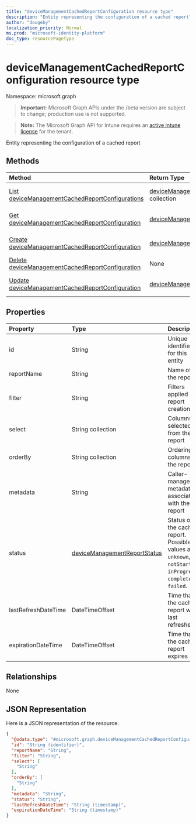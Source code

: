 ```yaml
---
title: "deviceManagementCachedReportConfiguration resource type"
description: "Entity representing the configuration of a cached report"
author: "dougeby"
localization_priority: Normal
ms.prod: "microsoft-identity-platform"
doc_type: resourcePageType
---
```


# deviceManagementCachedReportConfiguration resource type

Namespace: microsoft.graph

> **Important:** Microsoft Graph APIs under the /beta version are subject to change; production use is not supported.

> **Note:** The Microsoft Graph API for Intune requires an [active Intune license](https://go.microsoft.com/fwlink/?linkid=839381) for the tenant.

Entity representing the configuration of a cached report

## Methods
|Method|Return Type|Description|
|:---|:---|:---|
|[List deviceManagementCachedReportConfigurations](../api/intune-reporting-devicemanagementcachedreportconfiguration-list.md)|[deviceManagementCachedReportConfiguration](../resources/intune-reporting-devicemanagementcachedreportconfiguration.md) collection|List properties and relationships of the [deviceManagementCachedReportConfiguration](../resources/intune-reporting-devicemanagementcachedreportconfiguration.md) objects.|
|[Get deviceManagementCachedReportConfiguration](../api/intune-reporting-devicemanagementcachedreportconfiguration-get.md)|[deviceManagementCachedReportConfiguration](../resources/intune-reporting-devicemanagementcachedreportconfiguration.md)|Read properties and relationships of the [deviceManagementCachedReportConfiguration](../resources/intune-reporting-devicemanagementcachedreportconfiguration.md) object.|
|[Create deviceManagementCachedReportConfiguration](../api/intune-reporting-devicemanagementcachedreportconfiguration-create.md)|[deviceManagementCachedReportConfiguration](../resources/intune-reporting-devicemanagementcachedreportconfiguration.md)|Create a new [deviceManagementCachedReportConfiguration](../resources/intune-reporting-devicemanagementcachedreportconfiguration.md) object.|
|[Delete deviceManagementCachedReportConfiguration](../api/intune-reporting-devicemanagementcachedreportconfiguration-delete.md)|None|Deletes a [deviceManagementCachedReportConfiguration](../resources/intune-reporting-devicemanagementcachedreportconfiguration.md).|
|[Update deviceManagementCachedReportConfiguration](../api/intune-reporting-devicemanagementcachedreportconfiguration-update.md)|[deviceManagementCachedReportConfiguration](../resources/intune-reporting-devicemanagementcachedreportconfiguration.md)|Update the properties of a [deviceManagementCachedReportConfiguration](../resources/intune-reporting-devicemanagementcachedreportconfiguration.md) object.|

## Properties
|Property|Type|Description|
|:---|:---|:---|
|id|String|Unique identifier for this entity|
|reportName|String|Name of the report|
|filter|String|Filters applied on report creation.|
|select|String collection|Columns selected from the report|
|orderBy|String collection|Ordering of columns in the report|
|metadata|String|Caller-managed metadata associated with the report|
|status|[deviceManagementReportStatus](../resources/intune-reporting-devicemanagementreportstatus.md)|Status of the cached report. Possible values are: `unknown`, `notStarted`, `inProgress`, `completed`, `failed`.|
|lastRefreshDateTime|DateTimeOffset|Time that the cached report was last refreshed|
|expirationDateTime|DateTimeOffset|Time that the cached report expires|

## Relationships
None

## JSON Representation
Here is a JSON representation of the resource.
<!-- {
  "blockType": "resource",
  "keyProperty": "id",
  "@odata.type": "microsoft.graph.deviceManagementCachedReportConfiguration"
}
-->
``` json
{
  "@odata.type": "#microsoft.graph.deviceManagementCachedReportConfiguration",
  "id": "String (identifier)",
  "reportName": "String",
  "filter": "String",
  "select": [
    "String"
  ],
  "orderBy": [
    "String"
  ],
  "metadata": "String",
  "status": "String",
  "lastRefreshDateTime": "String (timestamp)",
  "expirationDateTime": "String (timestamp)"
}
```





